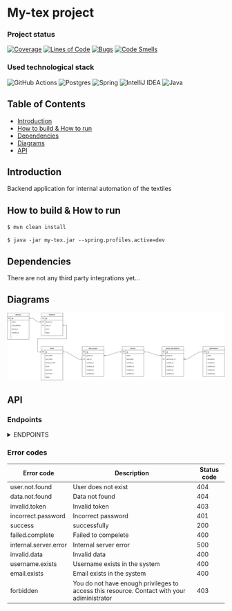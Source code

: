 # My-tex project

### Project status

[![Coverage](https://sonarcloud.io/api/project_badges/measure?project=mytexuz_mytex&metric=coverage)](https://sonarcloud.io/summary/new_code?id=mytexuz_mytex)
[![Lines of Code](https://sonarcloud.io/api/project_badges/measure?project=mytexuz_mytex&metric=ncloc)](https://sonarcloud.io/summary/new_code?id=mytexuz_mytex)
[![Bugs](https://sonarcloud.io/api/project_badges/measure?project=mytexuz_mytex&metric=bugs)](https://sonarcloud.io/summary/new_code?id=mytexuz_mytex)
[![Code Smells](https://sonarcloud.io/api/project_badges/measure?project=mytexuz_mytex&metric=code_smells)](https://sonarcloud.io/summary/new_code?id=mytexuz_mytex)

### Used technological stack

![GitHub Actions](https://img.shields.io/badge/github%20actions-%232671E5.svg?style=for-the-badge&logo=githubactions&logoColor=white)
![Postgres](https://img.shields.io/badge/postgres-%23316192.svg?style=for-the-badge&logo=postgresql&logoColor=white)
![Spring](https://img.shields.io/badge/spring-%236DB33F.svg?style=for-the-badge&logo=spring&logoColor=white)
![IntelliJ IDEA](https://img.shields.io/badge/IntelliJIDEA-000000.svg?style=for-the-badge&logo=intellij-idea&logoColor=white)
![Java](https://img.shields.io/badge/java-%23ED8B00.svg?style=for-the-badge&logo=java&logoColor=white)

## Table of Contents

- [Introduction](#introduction)
- [How to build & How to run](#how-to-build--how-to-run)
- [Dependencies](#dependencies)
- [Diagrams](#diagrams)
- [API](#api)

## Introduction

Backend application for internal automation of the textiles

## How to build & How to run

```shell script
$ mvn clean install
```

```shell script
$ java -jar my-tex.jar --spring.profiles.active=dev
```

## Dependencies

There are not any third party integrations yet...

## Diagrams

![ERD](docs/diagrams/erdiagram.png)

## API

### Endpoints

<details>
<summary>ENDPOINTS</summary>

### Authentication

**Method:** POST<br>
**URI:** api/v1/auth/login<br>
**Request body:**<br>

```
{
	"usernameOrEmail": "username",
	"password": "********"
}
```

**Response body:**<br>

```
{
   "data":{
      "token":"38f336b646d3c45bae0d41720bb72c4b887d8bf7a176d4d5b80e48adeb7602f0",
      "fullName":"John Doe"
   },
   "message":"Success",
   "timestamp":"09.11.2022 17:16:32"
}
```

#

### Registration

**Method:** POST<br>
**URI:** api/v1/user/registration<br>
**Request body:**<br>

```
{
	"firstName": "firstname",
	"lastName": "lastname",
	"phoneNumber":"+998971234565",
	"photo": "https://mytex.uz/media/38f336b646d3c45bae.jpg",
	"username": "awesome",
	"email": "awesome@asgardia.team"
}
```

**Response body:**<br>

```
{
   "data":{
      "id":7895,
      "firstName":"Lisa",
      "lastName":"Doe",
      "phoneNumber":"+998905640103",
      "photo":"https://mytex.uz/media/38f336b646d3c45bae.jpg",
      "password":"**********",
      "username":"superwoman",
      "email":"john@asgardia.team",
      "status":"PENDING",
      "registeredDate":"09.11.2022 17:16:32"
   },
   "message":"Success",
   "timestamp":"09.11.2022 17:16:32"
}
```

#

### Update user

**Method:** PUT<br>
**URI:** api/v1/user/update<br>
**Request body:**<br>

```
{
    "id": 1243,
	"firstName": "firstname",
	"lastName": "lastname",
	"phoneNumber":"+998971234565",
	"photo": "https://mytex.uz/media/38f336b646d3c45bae.jpg",
	"username": "awesome",
	"email": "awesome@asgardia.team"
}
```

**Response body:**<br>

```
{
   "data":{
      "id":7895,
      "firstName":"Lisa",
      "lastName":"Doe",
      "phoneNumber":"+998905640103",
      "photo":"photo path",
      "password":"dsads3334!",
      "username":"superwoman",
      "email":"john@asgardia.team",
      "status":"PENDING",
      "registeredDate":"09.11.2022 17:16:32"
   },
   "message":"Success",
   "timestamp":"09.11.2022 17:16:32"
}
```

#

### User change status

**Method:** PUT<br>
**URI:** api/v1/user/change-status<br>
**Request body:**<br>

```
{
    "id": 6542,
	"status": "ACTIVE"
}
```

**Response body:**<br>

```
{
	"data": {
		"status": "ACTIVE",
		"userId": 3
	},
	"message": "Muvafaqqiyatli",
	"timestamp": "10.11.2022 18:51:07"
}
```

#

### Get user by his/her identifier

**Method:** GET<br>
**URI:** /api/v1/user/get?id={usereId}<br>
**Request body:**<br>

- Field -> userId

**Response body:**<br>

```
{
   "data":{
      "id":7895,
      "firstName":"Lisa",
      "lastName":"Doe",
      "phoneNumber":"+998905640103",
      "photo":"https://mytex.uz/media/38f336b646d3c45bae.jpg",
      "password":"**********",
      "username":"superwoman",
      "email":"john@asgardia.team",
      "status":"PENDING",
      "registeredDate":"09.11.2022 17:16:32"
   },
   "message":"Success",
   "timestamp":"09.11.2022 17:16:32"
}
```

#

### File upload

**Method:** POST<br>
**URI:** api/v1/media/upload<br>
**Request body:**<br>
*Multipart file*

**Response body:**<br>

```
{
	"data": {
		"filePath": "https://mytex.uz/media/38f336b646d3c45bae.jpg"
	},
	"message": "Success",
	"timestamp": "09.11.2022 17:16:32"
}
```

**ENUMS**

```STATUS```: ACTIVE, DISABLED, PENDING
```LANG```: UZ, RU, EN

</details>

### Error codes

Error code                                  | Description                   | Status code
-----------                                 |-------------------------------| ------------- 
user.not.found                              | User does not exist           | 404
data.not.found                              | Data not found                | 404
invalid.token                               | Invalid token                 | 403
incorrect.password                          | Incorrect password            | 401
success                                     | successfully                  | 200
failed.complete                             | Failed to compelete           | 400
internal.server.error                       | Internal server error         | 500
invalid.data                                | Invalid data                  | 400
username.exists                             | Username exists in the system | 400
email.exists                             | Email exists in the system    | 400
forbidden                                    | You do not have enough privileges to access this resource. Contact with your adiministrator                              |403                               
